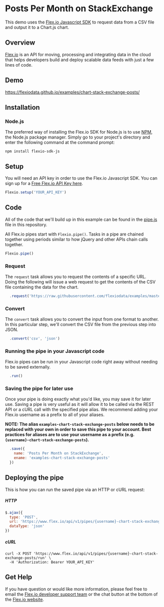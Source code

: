 # Posts Per Month on StackExchange

This demo uses the [Flex.io Javascript SDK](https://www.flex.io/docs/javascript-sdk/) to request data from a CSV file and output it to a Chart.js chart.

## Overview

[Flex.io](http://Flex.io) is an API for moving, processing and integrating data in the cloud that helps developers build and deploy scalable data feeds with just a few lines of code.

## Demo

https://flexiodata.github.io/examples/chart-stack-exchange-posts/

## Installation

### Node.js

The preferred way of installing the Flex.io SDK for Node.js is to use [NPM](https://www.npmjs.com/), the Node.js package manager. Simply go to your project's directory and enter the following command at the command prompt:

```
npm install flexio-sdk-js
```

## Setup

You will need an API key in order to use the Flex.io Javascript SDK. You can sign up for a [Free Flex.io API Key here](https://www.flex.io/app/signup).

```javascript
Flexio.setup('YOUR_API_KEY')
```

## Code

All of the code that we'll build up in this example can be found in the [pipe.js](./pipe.js) file in this repository.

All Flex.io pipes start with `Flexio.pipe()`. Tasks in a pipe are chained together using periods similar to how jQuery and other APIs chain calls together.

```javascript
Flexio.pipe()
```

### Request

The `request` task allows you to request the contents of a specific URL. Doing the following will issue a web request to get the contents of the CSV file containing the data for the chart.

```javascript
  .request('https://raw.githubusercontent.com/flexiodata/examples/master/chart-stack-exchange-posts/phone-market-share.csv')
```

### Convert

The `convert` task allows you to convert the input from one format to another. In this particular step, we'll convert the CSV file from the previous step into JSON.

```javascript
  .convert('csv', 'json')
```

### Running the pipe in your Javascript code

Flex.io pipes can be run in your Javascript code right away without needing to be saved externally.

```javascript
  .run()
```

### Saving the pipe for later use

Once your pipe is doing exactly what you'd like, you may save it for later use. Saving a pipe is very useful as it will allow it to be called via the REST API or a cURL call with the specified pipe alias. We recommend adding your Flex.io username as a prefix to all of your aliases.

**NOTE: The alias `examples-chart-stack-exchange-posts` below needs to be replaced with your own in order to save this pipe to your account. Best practices for aliases are to use your username as a prefix (e.g. `{username}-chart-stack-exchange-posts`).**

```javascript
  .save({
    name: 'Posts Per Month on StackExchange',
    ename: 'examples-chart-stack-exchange-posts'
  })
```

## Deploying the pipe

This is how you can run the saved pipe via an HTTP or cURL request:

##### HTTP

```javascript
$.ajax({
  type: 'POST',
  url: 'https://www.flex.io/api/v1/pipes/{username}-chart-stack-exchange-posts/run?flexio_api_key=YOUR_API_KEY',
  dataType: 'json'
})
```

##### cURL

```
curl -X POST 'https://www.flex.io/api/v1/pipes/{username}-chart-stack-exchange-posts/run' \
  -H 'Authorization: Bearer YOUR_API_KEY'
```

## Get Help

If you have question or would like more information, please feel free to email the [Flex.io developer support team](support@flex.io) or the chat button at the bottom of the [Flex.io website](https://www.flex.io).
